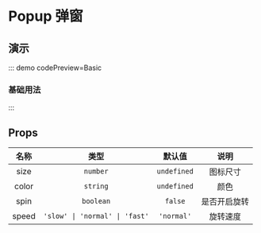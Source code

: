 <script setup>
import Basic from '@/popup/demos/DemoBasic.vue'
</script>

# Popup 弹窗

## 演示

::: demo codePreview=Basic

### 基础用法

<Basic />

:::

## Props

| 名称  |              类型              |   默认值    |     说明     |
| :---: | :----------------------------: | :---------: | :----------: |
| size  |            `number`            | `undefined` |   图标尺寸   |
| color |            `string`            | `undefined` |     颜色     |
| spin  |           `boolean`            |   `false`   | 是否开启旋转 |
| speed | `'slow' \| 'normal' \| 'fast'` | `'normal'`  |   旋转速度   |
